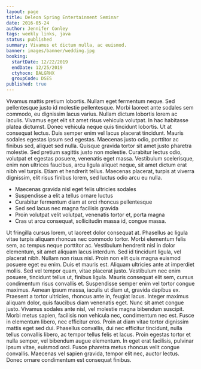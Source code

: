```yaml
---
layout: page
title: Deleon Spring Entertainment Seminar
date: 2016-05-24
author: Jennifer Conley
tags: weekly links, java
status: published
summary: Vivamus et dictum nulla, ac euismod.
banner: images/banner/wedding.jpg
booking:
  startDate: 12/22/2019
  endDate: 12/25/2019
  ctyhocn: BALGRHX
  groupCode: DSES
published: true
---
```

Vivamus mattis pretium lobortis. Nullam eget fermentum neque. Sed pellentesque justo id molestie pellentesque. Morbi laoreet ante sodales sem commodo, eu dignissim lacus varius. Nullam dictum lobortis lorem ac iaculis. Vivamus eget elit sit amet risus vehicula volutpat. In hac habitasse platea dictumst. Donec vehicula neque quis tincidunt lobortis. Ut at consequat lectus.
Duis semper enim vel lacus placerat tincidunt. Mauris sodales egestas ipsum sed egestas. Maecenas justo odio, porttitor ac finibus sed, aliquet sed nulla. Quisque gravida tortor sit amet justo pharetra molestie. Sed pretium sagittis justo non molestie. Curabitur lectus odio, volutpat et egestas posuere, venenatis eget massa. Vestibulum scelerisque, enim non ultrices faucibus, arcu ligula aliquet neque, sit amet dictum erat nibh vel turpis. Etiam et hendrerit tellus. Maecenas placerat, turpis at viverra dignissim, elit risus finibus lorem, sed luctus odio arcu eu nulla.

* Maecenas gravida nisl eget felis ultricies sodales
* Suspendisse a elit a tellus ornare luctus
* Curabitur fermentum diam at orci rhoncus pellentesque
* Sed sed lacus nec magna facilisis gravida
* Proin volutpat velit volutpat, venenatis tortor et, porta magna
* Cras ut arcu consequat, sollicitudin massa id, congue massa.

Ut fringilla cursus lorem, ut laoreet dolor consequat at. Phasellus ac ligula vitae turpis aliquam rhoncus nec commodo tortor. Morbi elementum felis sem, ac tempus neque porttitor ac. Vestibulum hendrerit nisl in dolor elementum, sit amet aliquam lacus interdum. Sed id tincidunt ligula, vel placerat nibh. Nullam non risus nisl. Proin non elit quis magna euismod posuere eget eu enim. Duis et mauris est. Aliquam ultricies ante at imperdiet mollis. Sed vel tempor quam, vitae placerat justo. Vestibulum nec enim posuere, tincidunt tellus ut, finibus ligula. Mauris consequat elit sem, cursus condimentum risus convallis et.
Suspendisse semper enim vel tortor congue maximus. Aenean ipsum massa, iaculis ut diam ut, gravida dapibus ex. Praesent a tortor ultricies, rhoncus ante in, feugiat lacus. Integer maximus aliquam dolor, quis faucibus diam venenatis eget. Nunc sit amet congue justo. Vivamus sodales ante nisl, vel molestie magna bibendum suscipit. Morbi metus sapien, facilisis non vehicula nec, condimentum nec est. Fusce in elementum libero, nec efficitur eros. Proin at diam vitae tortor dignissim mattis eget sed dui. Phasellus convallis, dui nec efficitur tincidunt, nulla tellus convallis libero, ac tempor tellus felis et lacus. Proin egestas tortor et nulla semper, vel bibendum augue elementum. In eget erat facilisis, pulvinar ipsum vitae, euismod orci. Fusce pharetra metus rhoncus velit congue convallis. Maecenas vel sapien gravida, tempor elit nec, auctor lectus. Donec ornare condimentum est consequat finibus.
